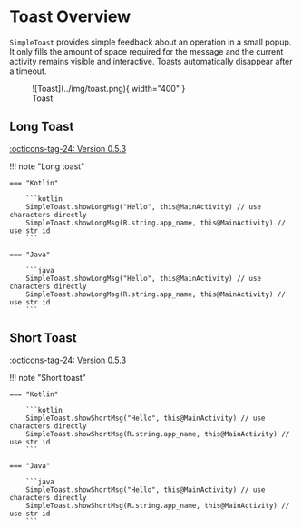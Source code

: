 # Toast Overview

`SimpleToast` provides simple feedback about an operation in a small popup. It only fills the amount of space required for the message and the current activity remains visible and interactive. Toasts automatically disappear after a timeout.

<figure markdown>
  ![Toast](../img/toast.png){ width="400" }
  <figcaption>Toast</figcaption>
</figure>

## Long Toast

[:octicons-tag-24: Version 0.5.3](https://sakurajimamaii.github.io/AVE-DOC/version/tools/#053)

!!! note "Long toast"

    === "Kotlin"

        ```kotlin
        SimpleToast.showLongMsg("Hello", this@MainActivity) // use characters directly
        SimpleToast.showLongMsg(R.string.app_name, this@MainActivity) // use str id
        ```

    === "Java"

        ```java
        SimpleToast.showLongMsg("Hello", this@MainActivity) // use characters directly
        SimpleToast.showLongMsg(R.string.app_name, this@MainActivity) // use str id
        ```

## Short Toast

[:octicons-tag-24: Version 0.5.3](https://sakurajimamaii.github.io/AVE-DOC/version/tools/#053)

!!! note "Short toast"

    === "Kotlin"

        ```kotlin
        SimpleToast.showShortMsg("Hello", this@MainActivity) // use characters directly
        SimpleToast.showShortMsg(R.string.app_name, this@MainActivity) // use str id
        ```

    === "Java"

        ```java
        SimpleToast.showShortMsg("Hello", this@MainActivity) // use characters directly
        SimpleToast.showShortMsg(R.string.app_name, this@MainActivity) // use str id
        ```
